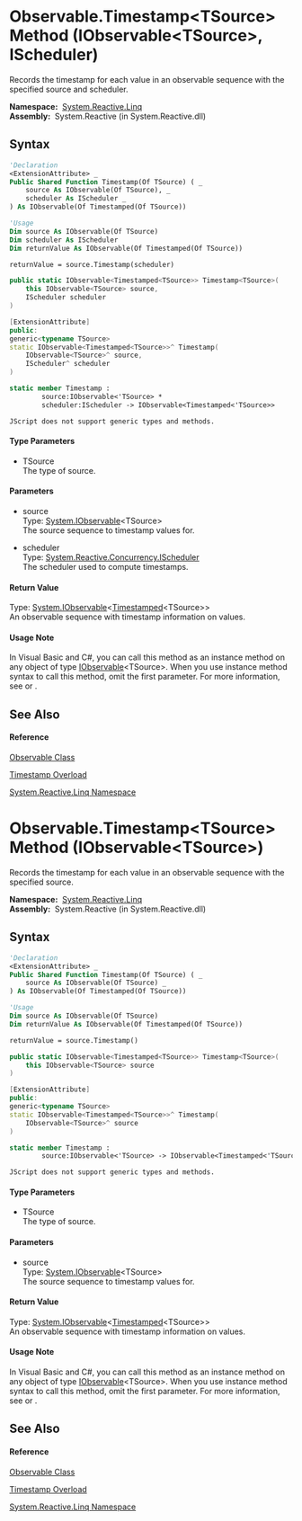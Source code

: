 # Observable.Timestamp\<TSource\> Method (IObservable\<TSource\>, IScheduler)

Records the timestamp for each value in an observable sequence with the specified source and scheduler.

**Namespace:**  [System.Reactive.Linq](System.Reactive.Linq\System.Reactive.Linq.md)  
**Assembly:**  System.Reactive (in System.Reactive.dll)

## Syntax

```vb
'Declaration
<ExtensionAttribute> _
Public Shared Function Timestamp(Of TSource) ( _
    source As IObservable(Of TSource), _
    scheduler As IScheduler _
) As IObservable(Of Timestamped(Of TSource))
```

```vb
'Usage
Dim source As IObservable(Of TSource)
Dim scheduler As IScheduler
Dim returnValue As IObservable(Of Timestamped(Of TSource))

returnValue = source.Timestamp(scheduler)
```

```csharp
public static IObservable<Timestamped<TSource>> Timestamp<TSource>(
    this IObservable<TSource> source,
    IScheduler scheduler
)
```

```c++
[ExtensionAttribute]
public:
generic<typename TSource>
static IObservable<Timestamped<TSource>>^ Timestamp(
    IObservable<TSource>^ source, 
    IScheduler^ scheduler
)
```

```fsharp
static member Timestamp : 
        source:IObservable<'TSource> * 
        scheduler:IScheduler -> IObservable<Timestamped<'TSource>> 
```

```jscript
JScript does not support generic types and methods.
```

#### Type Parameters

- TSource  
  The type of source.

#### Parameters

- source  
  Type: [System.IObservable](https://msdn.microsoft.com/en-us/library/Dd990377)\<TSource\>  
  The source sequence to timestamp values for.

- scheduler  
  Type: [System.Reactive.Concurrency.IScheduler](IScheduler\IScheduler.md)  
  The scheduler used to compute timestamps.

#### Return Value

Type: [System.IObservable](https://msdn.microsoft.com/en-us/library/Dd990377)\<[Timestamped](Timestamped\Timestamped(T).md)\<TSource\>\>  
An observable sequence with timestamp information on values.

#### Usage Note

In Visual Basic and C\#, you can call this method as an instance method on any object of type [IObservable](https://msdn.microsoft.com/en-us/library/Dd990377)\<TSource\>. When you use instance method syntax to call this method, omit the first parameter. For more information, see [](https://msdn.microsoft.com/en-us/library/Bb384936) or [](https://msdn.microsoft.com/en-us/library/Bb383977).

## See Also

#### Reference

[Observable Class](Observable\Observable.md)

[Timestamp Overload](Timestamp\Observable.Timestamp.md)

[System.Reactive.Linq Namespace](System.Reactive.Linq\System.Reactive.Linq.md)

# Observable.Timestamp\<TSource\> Method (IObservable\<TSource\>)

Records the timestamp for each value in an observable sequence with the specified source.

**Namespace:**  [System.Reactive.Linq](System.Reactive.Linq\System.Reactive.Linq.md)  
**Assembly:**  System.Reactive (in System.Reactive.dll)

## Syntax

```vb
'Declaration
<ExtensionAttribute> _
Public Shared Function Timestamp(Of TSource) ( _
    source As IObservable(Of TSource) _
) As IObservable(Of Timestamped(Of TSource))
```

```vb
'Usage
Dim source As IObservable(Of TSource)
Dim returnValue As IObservable(Of Timestamped(Of TSource))

returnValue = source.Timestamp()
```

```csharp
public static IObservable<Timestamped<TSource>> Timestamp<TSource>(
    this IObservable<TSource> source
)
```

```c++
[ExtensionAttribute]
public:
generic<typename TSource>
static IObservable<Timestamped<TSource>>^ Timestamp(
    IObservable<TSource>^ source
)
```

```fsharp
static member Timestamp : 
        source:IObservable<'TSource> -> IObservable<Timestamped<'TSource>> 
```

```jscript
JScript does not support generic types and methods.
```

#### Type Parameters

- TSource  
  The type of source.

#### Parameters

- source  
  Type: [System.IObservable](https://msdn.microsoft.com/en-us/library/Dd990377)\<TSource\>  
  The source sequence to timestamp values for.

#### Return Value

Type: [System.IObservable](https://msdn.microsoft.com/en-us/library/Dd990377)\<[Timestamped](Timestamped\Timestamped(T).md)\<TSource\>\>  
An observable sequence with timestamp information on values.

#### Usage Note

In Visual Basic and C\#, you can call this method as an instance method on any object of type [IObservable](https://msdn.microsoft.com/en-us/library/Dd990377)\<TSource\>. When you use instance method syntax to call this method, omit the first parameter. For more information, see [](https://msdn.microsoft.com/en-us/library/Bb384936) or [](https://msdn.microsoft.com/en-us/library/Bb383977).

## See Also

#### Reference

[Observable Class](Observable\Observable.md)

[Timestamp Overload](Timestamp\Observable.Timestamp.md)

[System.Reactive.Linq Namespace](System.Reactive.Linq\System.Reactive.Linq.md)
